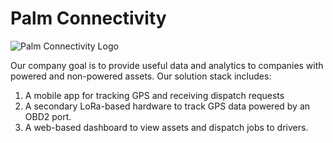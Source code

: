 # Palm Connectivity

![Palm Connectivity Logo](https://github.com/Palmcroft-Industries/PalmDashboard/blob/9a0894ee832afcd8f23091fa150ff53317b8f948/assets/palm_logo.png?raw=true)

Our company goal is to provide useful data and analytics to companies with powered and non-powered assets. Our solution stack includes:
1. A mobile app for tracking GPS and receiving dispatch requests
2. A secondary LoRa-based hardware to track GPS data powered by an OBD2 port.
3. A web-based dashboard to view assets and dispatch jobs to drivers.
<!--

**Here are some ideas to get you started:**

🙋‍♀️ A short introduction - what is your organization all about?
🌈 Contribution guidelines - how can the community get involved?
👩‍💻 Useful resources - where can the community find your docs? Is there anything else the community should know?
🍿 Fun facts - what does your team eat for breakfast?
🧙 Remember, you can do mighty things with the power of [Markdown](https://docs.github.com/github/writing-on-github/getting-started-with-writing-and-formatting-on-github/basic-writing-and-formatting-syntax)
-->
